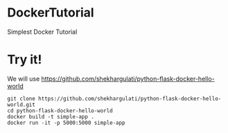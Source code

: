 # DockerTutorial
Simplest Docker Tutorial

# Try it!
We will use https://github.com/shekhargulati/python-flask-docker-hello-world

```
git clone https://github.com/shekhargulati/python-flask-docker-hello-world.git
cd python-flask-docker-hello-world
docker build -t simple-app .
docker run -it -p 5000:5000 simple-app
```
